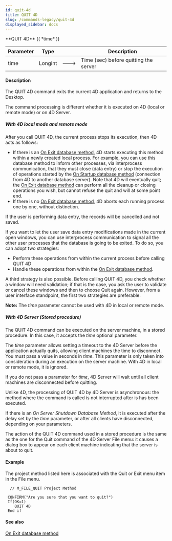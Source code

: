 ```yaml
---
id: quit-4d
title: QUIT 4D
slug: /commands-legacy/quit-4d
displayed_sidebar: docs
---
```


<!--REF #_command_.QUIT 4D.Syntax-->**QUIT 4D** {( *time* )}<!-- END REF-->
<!--REF #_command_.QUIT 4D.Params-->
| Parameter | Type |  | Description |
| --- | --- | --- | --- |
| time | Longint | &#x1F852; | Time (sec) before quitting the server |

<!-- END REF-->

#### Description 

<!--REF #_command_.QUIT 4D.Summary-->The QUIT 4D command exits the current 4D application and returns to the Desktop.<!-- END REF--> 

The command processing is different whether it is executed on 4D (local or remote mode) or on 4D Server. 

##### With 4D local mode and remote mode 

After you call QUIT 4D, the current process stops its execution, then 4D acts as follows:

* If there is an [On Exit database method](on-exit-database-method.md), 4D starts executing this method within a newly created local process. For example, you can use this database method to inform other processes, via interprocess communication, that they must close (data entry) or stop the execution of operations started by the [On Startup database method](on-startup-database-method.md) (connection from 4D to another database server). Note that 4D will eventually quit; the [On Exit database method](on-exit-database-method.md) can perform all the cleanup or closing operations you wish, but cannot refuse the quit and will at some point end.
* If there is no [On Exit database method](on-exit-database-method.md), 4D aborts each running process one by one, without distinction.

If the user is performing data entry, the records will be cancelled and not saved.

If you want to let the user save data entry modifications made in the current open windows, you can use interprocess communication to signal all the other user processes that the database is going to be exited. To do so, you can adopt two strategies:

* Perform these operations from within the current process before calling QUIT 4D
* Handle these operations from within the [On Exit database method](on-exit-database-method.md).

A third strategy is also possible. Before calling QUIT 4D, you check whether a window will need validation; if that is the case, you ask the user to validate or cancel these windows and then to choose Quit again. However, from a user interface standpoint, the first two strategies are preferable.

**Note:** The *time* parameter cannot be used with 4D in local or remote mode.

##### With 4D Server (Stored procedure) 

The QUIT 4D command can be executed on the server machine, in a stored procedure. In this case, it accepts the *time* optional parameter.  
  
The *time* parameter allows setting a timeout to the 4D Server before the application actually quits, allowing client machines the time to disconnect. You must pass a value in seconds in *time*. This parameter is only taken into consideration during an execution on the server machine. With 4D in local or remote mode, it is ignored.  
  
If you do not pass a parameter for *time*, 4D Server will wait until all client machines are disconnected before quitting. 

Unlike 4D, the processing of QUIT 4D by 4D Server is asynchronous: the method where the command is called is not interrupted after is has been executed.

If there is an *On Server Shutdown Database Method*, it is executed after the delay set by the *time* parameter, or after all clients have disconnected, depending on your parameters.

The action of the QUIT 4D command used in a stored procedure is the same as the one for the Quit command of the 4D Server File menu: it causes a dialog box to appear on each client machine indicating that the server is about to quit.

#### Example 

The project method listed here is associated with the Quit or Exit menu item in the File menu.

```4d
  // M_FILE_QUIT Project Method
 
 CONFIRM("Are you sure that you want to quit?")
 If(OK=1)
    QUIT 4D
 End if
```

#### See also 

[On Exit database method](on-exit-database-method.md)  